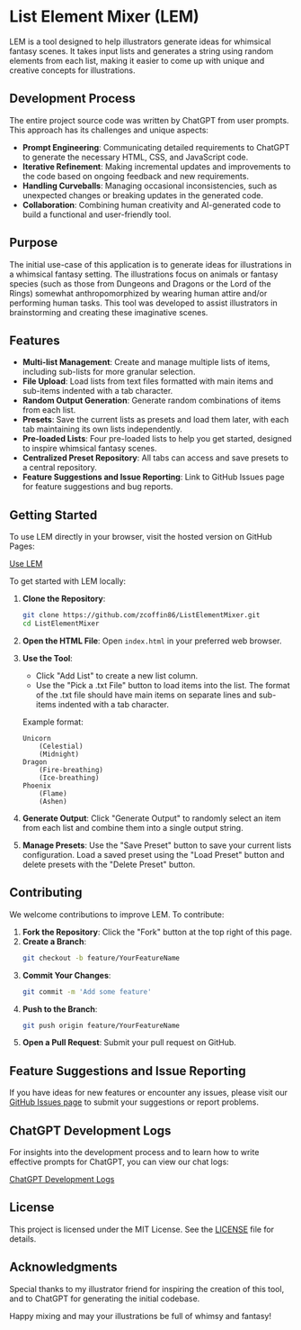 # List Element Mixer (LEM)

LEM is a tool designed to help illustrators generate ideas for whimsical fantasy scenes. It takes input lists and generates a string using random elements from each list, making it easier to come up with unique and creative concepts for illustrations.

## Development Process

The entire project source code was written by ChatGPT from user prompts. This approach has its challenges and unique aspects:

- **Prompt Engineering**: Communicating detailed requirements to ChatGPT to generate the necessary HTML, CSS, and JavaScript code.
- **Iterative Refinement**: Making incremental updates and improvements to the code based on ongoing feedback and new requirements.
- **Handling Curveballs**: Managing occasional inconsistencies, such as unexpected changes or breaking updates in the generated code.
- **Collaboration**: Combining human creativity and AI-generated code to build a functional and user-friendly tool.

## Purpose

The initial use-case of this application is to generate ideas for illustrations in a whimsical fantasy setting. The illustrations focus on animals or fantasy species (such as those from Dungeons and Dragons or the Lord of the Rings) somewhat anthropomorphized by wearing human attire and/or performing human tasks. This tool was developed to assist illustrators in brainstorming and creating these imaginative scenes.

## Features

- **Multi-list Management**: Create and manage multiple lists of items, including sub-lists for more granular selection.
- **File Upload**: Load lists from text files formatted with main items and sub-items indented with a tab character.
- **Random Output Generation**: Generate random combinations of items from each list.
- **Presets**: Save the current lists as presets and load them later, with each tab maintaining its own lists independently.
- **Pre-loaded Lists**: Four pre-loaded lists to help you get started, designed to inspire whimsical fantasy scenes.
- **Centralized Preset Repository**: All tabs can access and save presets to a central repository.
- **Feature Suggestions and Issue Reporting**: Link to GitHub Issues page for feature suggestions and bug reports.

## Getting Started

To use LEM directly in your browser, visit the hosted version on GitHub Pages:

[Use LEM](https://zcoffin86.github.io/ListElementMixer/)

To get started with LEM locally:

1. **Clone the Repository**:

   ```bash
   git clone https://github.com/zcoffin86/ListElementMixer.git
   cd ListElementMixer
   ```

2. **Open the HTML File**:
   Open `index.html` in your preferred web browser.

3. **Use the Tool**:

   - Click "Add List" to create a new list column.
   - Use the "Pick a .txt File" button to load items into the list. The format of the .txt file should have main items on separate lines and sub-items indented with a tab character.

   Example format:

   ```plaintext
   Unicorn
       (Celestial)
       (Midnight)
   Dragon
       (Fire-breathing)
       (Ice-breathing)
   Phoenix
       (Flame)
       (Ashen)
   ```

4. **Generate Output**:
   Click "Generate Output" to randomly select an item from each list and combine them into a single output string.

5. **Manage Presets**:
   Use the "Save Preset" button to save your current lists configuration. Load a saved preset using the "Load Preset" button and delete presets with the "Delete Preset" button.

## Contributing

We welcome contributions to improve LEM. To contribute:

1. **Fork the Repository**: Click the "Fork" button at the top right of this page.
2. **Create a Branch**:
   ```bash
   git checkout -b feature/YourFeatureName
   ```
3. **Commit Your Changes**:
   ```bash
   git commit -m 'Add some feature'
   ```
4. **Push to the Branch**:
   ```bash
   git push origin feature/YourFeatureName
   ```
5. **Open a Pull Request**: Submit your pull request on GitHub.

## Feature Suggestions and Issue Reporting

If you have ideas for new features or encounter any issues, please visit our [GitHub Issues page](https://github.com/zcoffin86/ListElementMixer/issues) to submit your suggestions or report problems.

## ChatGPT Development Logs

For insights into the development process and to learn how to write effective prompts for ChatGPT, you can view our chat logs:

[ChatGPT Development Logs](https://chatgpt.com/share/c67940ea-071f-430d-b775-893e7c72fcdc)

## License

This project is licensed under the MIT License. See the [LICENSE](LICENSE) file for details.

## Acknowledgments

Special thanks to my illustrator friend for inspiring the creation of this tool, and to ChatGPT for generating the initial codebase.

Happy mixing and may your illustrations be full of whimsy and fantasy!
